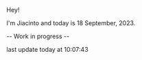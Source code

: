 Hey!

I'm Jiacinto and today is 18 September, 2023.

-- Work in progress --

last update today at 10:07:43 
